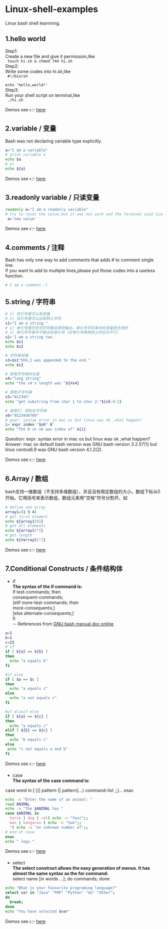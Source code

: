 # Linux-shell-examples
Linux bash shell learnning.  

## 1.hello world  
Step1:  
Create a new file and give it permission,like   
<code>
  touch hi.sh & chmod 744 hi.sh
</code>  
Step2:   
Write some codes into hi.sh,like  
<code>
 #!/bin/sh  
 echo 'hello,world!'
</code>  
Step3:  
Run your shell script on terminal,like  
<code>
./hi.sh
</code>  


Demos see :point_right: [here](./demos/hi.sh)  

## 2.variable / 变量
Bash was not declaring variable type explicitly.  
```bash 
a="I am a variable"  
# print variable a  
echo $a  
# or  
echo ${a}
```  
Demos see :point_right: [here](./demos/variable.sh)  

## 3.readonly variable / 只读变量  
```bash 
readonly a="I am a readonly variable"  
# try to reset the value,but it was not work and the terminal said line 4: a: readonly variable
 a='new value'
```  
Demos see :point_right: [here](./demos/readonly_variable.sh)  

## 4.comments / 注释
Bash has only one way to add comments that adds # to comment single line.  
If you want to add to multiple lines,please put those codes into a useless function.
```bash
# I am a comment :)

```

## 5.string / 字符串  
```bash
# 1) 双引号里可以有变量
# 2) 双引号里可以出现转义字符
s1="I am a string."
# 1) 单引号里的任何字符都会原样输出，单引号字符串中的变量是无效的
# 2) 单引号字串中不能出现单引号（对单引号使用转义符后也不行）
s2='I am a string too.'
echo $s1
echo $s2

# 字符串拼接
s3=$s1"hhh,I was appended to the end."
echo $s3

# 获取字符串的长度
s4="long string"
echo "the s4's length was "${#s4}

# 提取子字符串
s5="012345"
echo "get substring from char 1 to char 2:"${s5:0:2}

# 取索引，用到反字符串
s6="0123456789"
# expr: syntax error in mac os but linux was ok ,what happen?
i=`expr index "$s6" 8` 
echo "The 8 in s6 was index of" ${i}

```

Question: expr: syntax error in mac os but linux was ok ,what happen?  
Answer: mac ox default bash version was GNU bash version 3.2.57(1) but linux centos6.9 was GNU bash version 4.1.2(2).

Demos see :point_right: [here](./demos/string.sh)  

## 6.Array / 数组  
bash支持一维数组（不支持多维数组），并且没有限定数组的大小。数组下标从0开始。它用括号来表示数组，数组元素用"空格"符号分割开。如  
```bash
# define one array
array1=(1 3 4)
# get first element
echo ${array1[0]}
# get all elements
echo ${array1[*]}
# get length
echo ${#array1[*]}
```

Demos see :point_right: [here](./demos/array.sh)  

## 7.Conditional Constructs / 条件结构体
- if  
**The syntax of the if command is:**  
if test-commands; then  
  consequent-commands;  
[elif more-test-commands; then  
  more-consequents;]  
[else alternate-consequents;]  
fi   
-- References from [GNU bash manual doc online](https://www.gnu.org/software/bash/manual/bash.html#What-is-Bash_003f)
```bash
a=1
b=1
c=23
# if
if [ ${a} == ${b} ] 
then
  echo "a equals b"
fi

#if else
if [ $a == $c ]
then 
  echo "a equals c"
else
  echo "a not equals c"
fi

#if elseif else
if [ ${a} == ${c} ]
then
  echo "a equals c"
elif [ ${b} == ${c} ]
then 
  echo "b equals c"
else 
 echo "c not equals a and b"
fi
```
Demos see :point_right: [here](./demos/if.sh)  
- case  
**The syntax of the case command is:**

case word in [ [(] pattern [| pattern]…) command-list ;;]… esac  
```bash
echo -n "Enter the name of an animal: "
read ANIMAL
echo -n "The $ANIMAL has "
case $ANIMAL in
  horse | dog | cat) echo -n "four";;
  man | kangaroo ) echo -n "two";;
  *) echo -n "an unknown number of";;
# end of case
esac
echo " legs."
```
Demos see :point_right: [here](./demos/case.sh)  

- select  
**The select construct allows the easy generation of menus. It has almost the same syntax as the for command:**  
select name [in words …]; do commands; done  
```bash
echo "What is your favourite programing language?"
select var in "Java" "PHP" "Python" "Go" "Other"; 
do
  break;
done
echo "You have selected $var"
```

Demos see :point_right: [here](./demos/select.sh) 